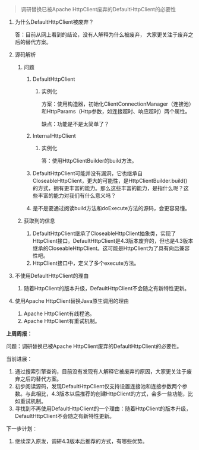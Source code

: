 > 调研替换已被Apache HttpClient废弃的DefaultHttpClient的必要性



1. 为什么DefaultHttpClient被废弃？

   答：目前从网上看到的结论，没有人解释为什么被废弃， 大家更关注于废弃之后的替代方案。

2. 源码解析

   1. 问题

      1. DefaultHttpClient

         1. 实例化

            方案：使用构造器，初始化ClientConnectionManager（连接池）和HttpParams（Http参数，如连接超时、响应超时）两个属性。

            缺点：功能是不是太简单了？

      2. InternalHttpClient

         1. 实例化

            答：使用HttpClientBuilder的build方法。

      3. DefaultHttpClient可能并没有漏洞，它也继承自CloseableHttpClient，更大的可能性，是HttpClientBuilder.build() 的方式，拥有更丰富的能力。那么这些丰富的能力，是指什么呢？这些丰富的能力对我们有什么意义吗？

      4. 是不是要通过阅读build方法和doExecute方法的源码，会更容易懂。

   2. 获取到的信息

      1. DefaultHttpClient继承了CloseableHttpClient抽象类，实现了HttpClient接口。DefaultHttpClient是4.3版本废弃的，但也是4.3版本继承的CloseableHttpClient。这可能是HttpClient为了具有向后兼容性吧。
      2. HttpClient接口中，定义了多个execute方法。

3. 不使用DefaultHttpClient的理由

   1. 随着HttpClient的版本升级，DefaultHttpClient不会随之有新特性更新。

4. 使用Apache HttpClient替换Java原生调用的理由

   1. Apache HttpClient有线程池。
   2. Apache HttpClient有重试机制。



**上周周报：**

问题：调研替换已被Apache HttpClient废弃的DefaultHttpClient的必要性。

当前进展：
1. 通过搜索引擎查询，目前没有发现有人解释它被废弃的原因，大家更关注于废弃之后的替代方案。
2. 初步阅读源码，发现DefaultHttpClient仅支持设置连接池和连接参数两个参数。与此相比，4.3版本以后推荐的创建HttpClient的方式，会多一些功能，比如重试机制。
3. 寻找到不再使用DefaultHttpClient的一个理由：随着HttpClient的版本升级，DefaultHttpClient不会随之有新特性更新。

下一步计划：

1. 继续深入原发，调研4.3版本后推荐的方式，有哪些优势。